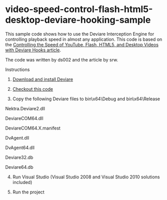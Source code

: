 video-speed-control-flash-html5-desktop-deviare-hooking-sample
==============================================================

This sample code shows how to use the Deviare Interception Engine for controlling playback speed in almost any application.
This code is based on the [Controlling the Speed of YouTube, Flash, HTML5, and Desktop Videos with Deviare Hooks article](http://blog.nektra.com/main/2012/06/13/controlling-the-speed-of-youtube-flash-html5-and-desktop-videos-with-deviare-hooks/).

The code was written by ds002 and the article by srw.

Instructions

1. [Download and install Deviare](http://www.nektra.com/products/deviare-api-hook-windows/download)

2. [Checkout this code](https://github.com/srw/video-speed-control-flash-html5-desktop-deviare-hooking-sample)

3. Copy the following Deviare files to bin\x64\Debug and bin\x64\Release

Nektra.Deviare2.dll

DeviareCOM64.dll

DeviareCOM64.X.manifest

DvAgent.dll

DvAgent64.dll

Deviare32.db

Deviare64.db

4. Run Visual Studio (Visual Studio 2008 and Visual Studio 2010 solutions included)

5. Run the project